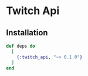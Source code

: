 # Twitch Api


## Installation

```elixir
def deps do
  [
    {:twitch_api, "~> 0.1.0"}
  ]
end
```

